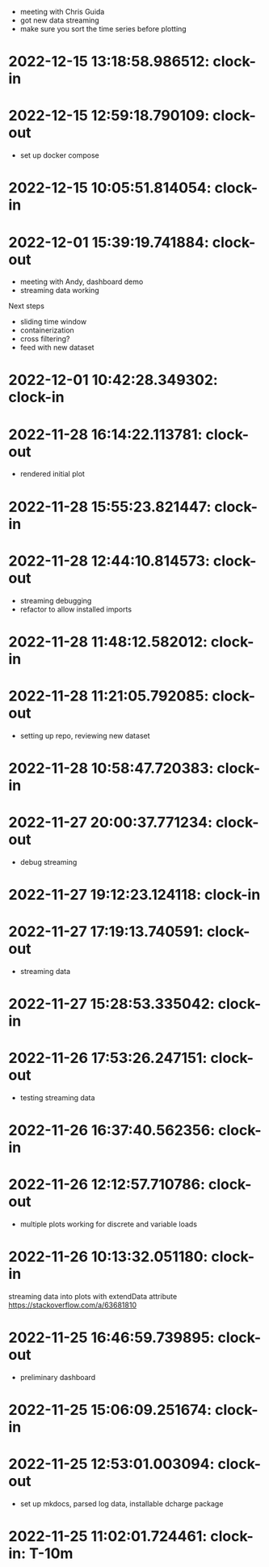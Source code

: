 * meeting with Chris Guida
* got new data streaming
* make sure you sort the time series before plotting

# 2022-12-15 13:18:58.986512: clock-in

# 2022-12-15 12:59:18.790109: clock-out

* set up docker compose

# 2022-12-15 10:05:51.814054: clock-in

# 2022-12-01 15:39:19.741884: clock-out

* meeting with Andy, dashboard demo
* streaming data working

Next steps
* sliding time window
* containerization
* cross filtering?
* feed with new dataset

# 2022-12-01 10:42:28.349302: clock-in

# 2022-11-28 16:14:22.113781: clock-out

* rendered initial plot

# 2022-11-28 15:55:23.821447: clock-in

# 2022-11-28 12:44:10.814573: clock-out

* streaming debugging
* refactor to allow installed imports

# 2022-11-28 11:48:12.582012: clock-in

# 2022-11-28 11:21:05.792085: clock-out

* setting up repo, reviewing new dataset

# 2022-11-28 10:58:47.720383: clock-in

# 2022-11-27 20:00:37.771234: clock-out

* debug streaming

# 2022-11-27 19:12:23.124118: clock-in

# 2022-11-27 17:19:13.740591: clock-out

* streaming data

# 2022-11-27 15:28:53.335042: clock-in

# 2022-11-26 17:53:26.247151: clock-out

* testing streaming data

# 2022-11-26 16:37:40.562356: clock-in

# 2022-11-26 12:12:57.710786: clock-out

* multiple plots working for discrete and variable loads

# 2022-11-26 10:13:32.051180: clock-in

streaming data into plots with extendData attribute https://stackoverflow.com/a/63681810

# 2022-11-25 16:46:59.739895: clock-out

* preliminary dashboard

# 2022-11-25 15:06:09.251674: clock-in

# 2022-11-25 12:53:01.003094: clock-out

* set up mkdocs, parsed log data, installable dcharge package

# 2022-11-25 11:02:01.724461: clock-in: T-10m 

